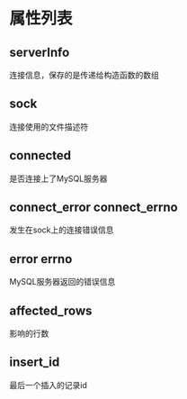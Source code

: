 # 属性列表

serverInfo
----
连接信息，保存的是传递给构造函数的数组

sock
----
连接使用的文件描述符

connected
----
是否连接上了MySQL服务器

connect_error connect_errno
----
发生在sock上的连接错误信息

error errno
----
MySQL服务器返回的错误信息

affected_rows
----
影响的行数

insert_id
----
最后一个插入的记录id